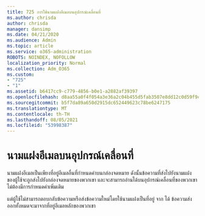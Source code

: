 ```yaml
---
title: 725 การใช้นามแฝงอีเมลบนอุปกรณ์เคลื่อนที่
ms.author: chrisda
author: chrisda
manager: dansimp
ms.date: 04/21/2020
ms.audience: Admin
ms.topic: article
ms.service: o365-administration
ROBOTS: NOINDEX, NOFOLLOW
localization_priority: Normal
ms.collection: Adm_O365
ms.custom:
- "725"
- "1"
ms.assetid: b6417cc9-c779-4856-b0e1-a2882af39397
ms.openlocfilehash: d8aa55a0f4f054a3e36a2c04b455d5fab3507e8dd12c0d59f9c05e1e21374468
ms.sourcegitcommit: b5f7da89a650d2915dc652449623c78be6247175
ms.translationtype: MT
ms.contentlocale: th-TH
ms.lasthandoff: 08/05/2021
ms.locfileid: "53998387"
---
```

# <a name="email-aliases-on-mobile-devices"></a>นามแฝงอีเมลบนอุปกรณ์เคลื่อนที่

นามแฝงอีเมลเป็นเพียงที่อยู่อีเมลอื่นที่กําหนดค่าบนกล่องจดหมาย ดังนั้นข้อความที่ส่งไปยังนามแฝงของผู้ใช้จะถูกส่งไปยังกล่องจดหมายของพวกเขา และจะสามารถอ่านได้บนอุปกรณ์เคลื่อนที่ของพวกเขา ไม่ต้องมีการกําหนดค่าเพิ่มเติม

แต่ผู้ใช้ไม่สามารถตอบกลับข้อความหรือส่งข้อความใหม่โดยใช้นามแฝงเป็นที่อยู่ จาก ได้ ข้อความส่งออกทั้งหมดจะมาจากที่อยู่อีเมลหลักของพวกเขา
